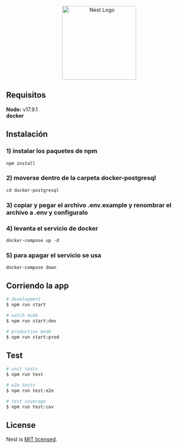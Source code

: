 <p align="center">
  <a href="http://nestjs.com/" target="blank"><img src="https://nestjs.com/img/logo-small.svg" width="200" alt="Nest Logo" /></a>
</p>

## Requisitos

**Node:** v17.9.1\
**docker**

## Instalación

### 1) instalar los paquetes de npm
```
npm install
```

### 2) moverse dentro de la carpeta docker-postgresql
```
cd docker-postgresql
```

### 3) copiar y pegar el archivo .env.example y renombrar el archivo a .env y configuralo

### 4) levanta el servicio de docker
```
docker-compose up -d
```

### 5) para apagar el servicio se usa
```
docker-compose down
```

## Corriendo la app

```bash
# development
$ npm run start

# watch mode
$ npm run start:dev

# production mode
$ npm run start:prod
```

## Test

```bash
# unit tests
$ npm run test

# e2e tests
$ npm run test:e2e

# test coverage
$ npm run test:cov
```

## License

Nest is [MIT licensed](LICENSE).
